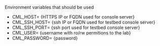 Environment variables that should be used

- CML_HOST= {HTTPS IP or FQDN used for console server}
- CML_SSH_HOST= {ssh IP or FQDN used for testbed console server}
- CML_SSH_PORT= {ssh port used for testbed console server}
- CML_USER= {username with ro/rw permitions to the lab}
- CML_PASSWORD= {password}
